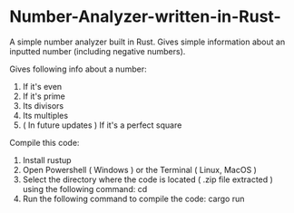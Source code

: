 # Number-Analyzer-written-in-Rust-
A simple number analyzer built in Rust. Gives simple information about an inputted number (including negative numbers).

Gives following info about a number:
1. If it's even
2. If it's prime
3. Its divisors
4. Its multiples
5. ( In future updates ) If it's a perfect square

Compile this code:
1. Install rustup
2. Open Powershell ( Windows ) or the Terminal ( Linux, MacOS )
3. Select the directory where the code is located ( .zip file extracted ) using the following command:
cd <directory>
4. Run the following command to compile the code:
cargo run
